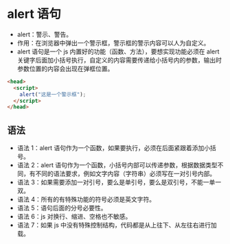 # alert 语句

- alert：警示、警告。
- 作用：在浏览器中弹出一个警示框，警示框的警示内容可以人为自定义。
- alert 语句是一个 js 内置好的功能（函数、方法），要想实现功能必须在 alert 关键字后面加小括号执行，自定义的内容需要传递给小括号内的参数，输出时参数位置的内容会出现在弹框位置。

```html
<head>
  <script>
    alert("这是一个警示框");
  </script>
</head>
```

## 语法

- 语法 1：alert 语句作为一个函数，如果要执行，必须在后面紧跟着添加小括号。
- 语法 2：alert 语句作为一个函数，小括号内部可以传递参数，根据数据类型不同，有不同的语法要求，例如文字内容（字符串）必须写在一对引号内部。
- 语法 3：如果需要添加一对引号，要么是单引号，要么是双引号，不能一单一双。
- 语法 4：所有的有特殊功能的符号必须是英文字符。
- 语法 5：语句后面的分号必要性。
- 语法 6：js 对换行、缩进、空格也不敏感。
- 语法 7：如果 js 中没有特殊控制结构，代码都是从上往下、从左往右进行加载。

